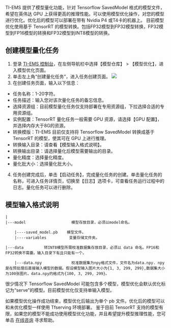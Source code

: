 TI-EMS 提供了模型量化功能，针对 Tensorflow SavedModel 格式的模型文件，希望在英伟达 GPU 上获得更高的推理性能。可以使用模型优化操作，对您的模型进行优化。优化后的模型可以部署在带有 Nvidia P4 或T4卡的机器上。
目前模型优化使用基于 TensorRT 的模型转换。包括FP32模型到FP32模型转换，FP32模型到FP16模型的转换和FP32模型到INT8模型的转换。

## 创建模型量化任务
1. 登录 [TI-EMS 控制台](https://console.cloud.tencent.com/tiems)，在左侧导航栏中选择【模型仓库】 > 【模型优化】，进入模型优化页面。
2. 单击左上角“创建量化任务”，进入任务创建页面。
![](https://main.qcloudimg.com/raw/672cedfb817d32287a69535b458d9b27.png)
3. 在创建任务页面，输入以下信息：
 - 任务名称：1-20字符。
 - 任务描述：输入您对该次量化任务的备忘信息。
 - 选择资源组：目前模型量化任务仅支持部署在专用资源组，下拉选择合适的专用资源组。
 - 实例配置：TensorRT 量化任务一般需要 GPU 资源，请选择【GPU 配置】，并选择内存大于8G的资源。
 - 转换模版：TI-EMS 目前仅支持将 Tensorflow SavedModel 转换成基于 TensorRT 的模型，使其可在 GPU 上进行推理。
 - 转换输入目录：请查看【模型输入格式说明】。
 - 转换输出目录：请选择量化后模型需要输出的目录。  
 - 量化精度：选择量化精度。
 - 量化批大小：选择量化批大小。
4. 任务创建完成后，单击【启动任务】，完成量化任务的创建。单击量化任务的名称，可进入任务详情页，切换至【日志】选项卡，可查看任务运行过程中的日志。量化任务可以进行删除。

## 模型输入格式说明
```
|
|---model                    模型存放目录，必须以model命名。

    |----saved_model.pb    模型文件。
    |----variables          变量存储文件夹。

|---data         转INT8模型所需校准数据集存放目录，必须以 data 命名。FP16和FP32转换不需要。输入目录下有且只能有一个。

    |---data.npy             校准数据集为npy格式文件，文件名为data.npy. npy是在预处理后直接输入模型的数据。假设模型输入图片大小为{1, 3, 299, 299},数据集大小为100张图片。data.npy的格式为{100, 3, 299, 299}。
```
很少情况下 Tensorflow SavedModel 可能包含多个模型，模型优化会默认优化标记为“serve”的模型。目前模型优化仅支持单输入模型。

如果模型优化操作成功结束，模型优化后输出为单个 pb 文件。优化后的模型可以和未优化模型一样使用 Tfserving 环境部署。
鉴于目前 TensorRT 支持的模型有限，如果您的模型不能成功使用模型优化功能，并且希望提升模型推理性能，您可单击 [在线咨询](https://cloud.tencent.com/online-service?from=connect-us) 寻求帮助。
